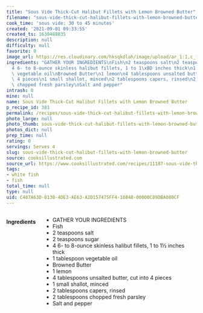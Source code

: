```yaml
---
title: "Sous Vide Thick-Cut Halibut Fillets with Lemon Browned Butter"
filename: "sous-vide-thick-cut-halibut-fillets-with-lemon-browned-butter"
cook_time: 'sous vide: 30 to 45 minutes'
created: '2021-09-01 09:33:55'
created_ts: 1630488835
description: null
difficulty: null
favorite: 0
image_url: https://res.cloudinary.com/hksqkdlah/image/upload/ar_1:1,c_fill,dpr_2.0,f_auto,fl_lossy.progressive.strip_profile,g_faces:auto,q_auto:low,w_344/41833-sfs-thick-cut-halibut-fillets-lemon-brown-butter-22
ingredients: "GATHER YOUR INGREDIENTS\nFish\n2 teaspoons salt\n2 teaspoons sugar\n\
  4 6- to 8-ounce skinless halibut fillets, 1 to 1\xBD inches thick\n1 tablespoon\
  \ vegetable oil\nBrowned Butter\n1 lemon\n4 tablespoons unsalted butter, cut into\
  \ 4 pieces\n1 small shallot, minced\n2 tablespoons capers, rinsed\n2 tablespoons\
  \ chopped fresh parsley\nSalt and pepper"
intrash: 0
mine: null
name: Sous Vide Thick-Cut Halibut Fillets with Lemon Browned Butter
p_recipe_id: 381
permalink: /recipes/sous-vide-thick-cut-halibut-fillets-with-lemon-browned-butter
photo_large: null
photo_thumb: sous-vide-thick-cut-halibut-fillets-with-lemon-browned-butter-thumb.jpg
photos_dict: null
prep_time: null
rating: 0
servings: Serves 4
slug: sous-vide-thick-cut-halibut-fillets-with-lemon-browned-butter
source: cooksillustrated.com
source_url: https://www.cooksillustrated.com/recipes/11187-sous-vide-thick-cut-halibut-fillets-with-lemon-browned-butter?incode=MCSCM00L0&ref=new_search_experience_3
tags:
- white fish
- fish
total_time: null
type: null
uid: C487A63D-8138-4DE3-AE63-A2D157475FF4-18848-00000C89DBA080CF
---
```

<div class="columns large-7 small-12" id="writeup">	</div><!-- #writeup -->
</div><!-- #row-one -->
<div class="row" id="row-two">	<div class="columns large-4 small-12" id="ingredients"><h4>Ingredients</h4><div class="box box-ingredients content"><ul>
<li>GATHER YOUR INGREDIENTS</li>
<li>Fish</li>
<li>2 teaspoons salt</li>
<li>2 teaspoons sugar</li>
<li>4 6- to 8-ounce skinless halibut fillets, 1 to 1½ inches thick</li>
<li>1 tablespoon vegetable oil</li>
<li>Browned Butter</li>
<li>1 lemon</li>
<li>4 tablespoons unsalted butter, cut into 4 pieces</li>
<li>1 small shallot, minced</li>
<li>2 tablespoons capers, rinsed</li>
<li>2 tablespoons chopped fresh parsley</li>
<li>Salt and pepper</li>
</ul>
</div>	</div>	<div class="columns large-6 small-12" id="directions">	</div>